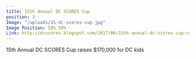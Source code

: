 ```yaml
---
title: 15th Annual DC SCORES Cup
position: 3
Image: "/uploads/15-dc-scores-cup.jpg"
Image Position: 50% 50%
Link: http://dcscores.blogspot.com/2017/06/15th-annual-dc-scores-cup-raises-170000.html
---
```


15th Annual DC SCORES Cup raises $170,000 for DC kids